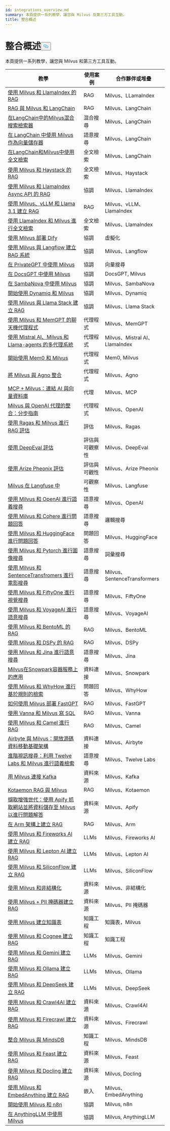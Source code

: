 ```yaml
---
id: integrations_overview.md
summary: 本頁提供一系列教學，讓您與 Milvus 及第三方工具互動。
title: 整合概述
---
```

<h1 id="Integrations-Overview" class="common-anchor-header">整合概述<button data-href="#Integrations-Overview" class="anchor-icon" translate="no">
      <svg translate="no"
        aria-hidden="true"
        focusable="false"
        height="20"
        version="1.1"
        viewBox="0 0 16 16"
        width="16"
      >
        <path
          fill="#0092E4"
          fill-rule="evenodd"
          d="M4 9h1v1H4c-1.5 0-3-1.69-3-3.5S2.55 3 4 3h4c1.45 0 3 1.69 3 3.5 0 1.41-.91 2.72-2 3.25V8.59c.58-.45 1-1.27 1-2.09C10 5.22 8.98 4 8 4H4c-.98 0-2 1.22-2 2.5S3 9 4 9zm9-3h-1v1h1c1 0 2 1.22 2 2.5S13.98 12 13 12H9c-.98 0-2-1.22-2-2.5 0-.83.42-1.64 1-2.09V6.25c-1.09.53-2 1.84-2 3.25C6 11.31 7.55 13 9 13h4c1.45 0 3-1.69 3-3.5S14.5 6 13 6z"
        ></path>
      </svg>
    </button></h1><p>本頁提供一系列教學，讓您與 Milvus 和第三方工具互動。</p>
<table>
<thead>
<tr><th>教學</th><th>使用案例</th><th>合作夥伴或堆疊</th></tr>
</thead>
<tbody>
<tr><td><a href="/docs/zh-hant/integrate_with_llamaindex.md">使用 Milvus 和 LlamaIndex 的 RAG</a></td><td>RAG</td><td>Milvus、LLamaIndex</td></tr>
<tr><td><a href="/docs/zh-hant/integrate_with_langchain.md">RAG 與 Milvus 和 LangChain</a></td><td>RAG</td><td>Milvus、LangChain</td></tr>
<tr><td><a href="/docs/zh-hant/milvus_hybrid_search_retriever.md">在LangChain中的Milvus混合搜索檢索器</a></td><td>混合搜尋</td><td>Milvus、LangChain</td></tr>
<tr><td><a href="/docs/zh-hant/basic_usage_langchain.md">在 LangChain 中使用 Milvus 作為向量儲存器</a></td><td>語意搜尋</td><td>Milvus、LangChain</td></tr>
<tr><td><a href="/docs/zh-hant/full_text_search_with_langchain.md">在LangChain和Milvus中使用全文檢索</a></td><td>全文檢索</td><td>Milvus、LangChain</td></tr>
<tr><td><a href="/docs/zh-hant/integrate_with_haystack.md">使用 Milvus 和 Haystack 的 RAG</a></td><td>全文檢索</td><td>Milvus、Haystack</td></tr>
<tr><td><a href="/docs/zh-hant/llamaindex_milvus_async.md">使用 Milvus 和 LlamaIndex Async API 的 RAG</a></td><td>協調</td><td>Milvus、LlamaIndex</td></tr>
<tr><td><a href="/docs/zh-hant/milvus_rag_with_vllm.md">使用 Milvus、vLLM 和 Llama 3.1 建立 RAG</a></td><td>RAG</td><td>Milvus、vLLM、LlamaIndex</td></tr>
<tr><td><a href="/docs/zh-hant/llamaindex_milvus_full_text_search.md">使用 LlamaIndex 和 Milvus 進行全文檢索</a></td><td>全文檢索</td><td>Milvus、LlamaIndex</td></tr>
<tr><td><a href="/docs/zh-hant/dify_with_milvus.md">使用 Milvus 部署 Dify</a></td><td>協調</td><td>虛擬化</td></tr>
<tr><td><a href="/docs/zh-hant/rag_with_langflow.md">使用 Milvus 與 Langflow 建立 RAG 系統</a></td><td>協調</td><td>Milvus、Langflow</td></tr>
<tr><td><a href="/docs/zh-hant/use_milvus_in_private_gpt.md">在 PrivateGPT 中使用 Milvus</a></td><td>協調</td><td>向量搜尋</td></tr>
<tr><td><a href="/docs/zh-hant/use_milvus_in_docsgpt.md">在 DocsGPT 中使用 Milvus</a></td><td>協調</td><td>DocsGPT, Milvus</td></tr>
<tr><td><a href="/docs/zh-hant/use_milvus_with_sambanova.md">在 SambaNova 中使用 Milvus</a></td><td>協調</td><td>Milvus、SambaNova</td></tr>
<tr><td><a href="/docs/zh-hant/milvus_rag_with_dynamiq.md">開始使用 Dynamiq 和 Milvus</a></td><td>協調</td><td>Milvus、Dynamiq</td></tr>
<tr><td><a href="/docs/zh-hant/llama_stack_with_milvus.md">使用 Milvus 與 Llama Stack 建立 RAG</a></td><td>協調</td><td>Milvus、Llama Stack</td></tr>
<tr><td><a href="/docs/zh-hant/integrate_with_memgpt.md">使用 Milvus 和 MemGPT 的聊天機代理程式</a></td><td>代理程式</td><td>Milvus、MemGPT</td></tr>
<tr><td><a href="/docs/zh-hant/llama_agents_metadata.md">使用 Mistral AI、Milvus 和 Llama-agents 的多代理系統</a></td><td>代理程式</td><td>Milvus、Mistral AI、LlamaIndex</td></tr>
<tr><td><a href="/docs/zh-hant/quickstart_mem0_with_milvus.md">開始使用 Mem0 和 Milvus</a></td><td>代理程式</td><td>Mem0, Milvus</td></tr>
<tr><td><a href="/docs/zh-hant/integrate_with_agno.md">將 Milvus 與 Agno 整合</a></td><td>代理程式</td><td>Milvus、Agno</td></tr>
<tr><td><a href="/docs/zh-hant/milvus_and_mcp.md">MCP + Milvus：連結 AI 與向量資料庫</a></td><td>代理</td><td>Milvus、MCP</td></tr>
<tr><td><a href="/docs/zh-hant/openai_agents_milvus.md">Milvus 與 OpenAI 代理的整合：分步指南</a></td><td>代理程式</td><td>Milvus、OpenAI</td></tr>
<tr><td><a href="/docs/zh-hant/integrate_with_ragas.md">使用 Ragas 和 Milvus 進行 RAG 評估</a></td><td>評估</td><td>Milvus、Ragas</td></tr>
<tr><td><a href="/docs/zh-hant/evaluation_with_deepeval.md">使用 DeepEval 評估</a></td><td>評估與可觀察性</td><td>Milvus、DeepEval</td></tr>
<tr><td><a href="/docs/zh-hant/evaluation_with_phoenix.md">使用 Arize Pheonix 評估</a></td><td>評估與可觀性</td><td>Milvus、Arize Pheonix</td></tr>
<tr><td><a href="/docs/zh-hant/integrate_with_langfuse.md">Milvus 在 Langfuse 中</a></td><td>可觀察性</td><td>Milvus、Langfuse</td></tr>
<tr><td><a href="/docs/zh-hant/integrate_with_openai.md">使用 Milvus 和 OpenAI 進行語義搜尋</a></td><td>語意搜尋</td><td>Milvus、OpenAI</td></tr>
<tr><td><a href="/docs/zh-hant/integrate_with_cohere.md">使用 Milvus 和 Cohere 進行問題回答</a></td><td>語意搜尋</td><td>邏輯搜尋</td></tr>
<tr><td><a href="/docs/zh-hant/integrate_with_hugging-face.md">使用 Milvus 和 HuggingFace 進行問題回答</a></td><td>問題回答</td><td>Milvus、HuggingFace</td></tr>
<tr><td><a href="/docs/zh-hant/integrate_with_pytorch.md">使用 Milvus 和 Pytorch 進行圖像搜尋</a></td><td>語意搜尋</td><td>詞彙搜尋</td></tr>
<tr><td><a href="/docs/zh-hant/integrate_with_sentencetransformers.md">使用 Milvus 和 SentenceTransfromers 進行電影搜尋</a></td><td>語意搜尋</td><td>Milvus、SentenceTransformers</td></tr>
<tr><td><a href="/docs/zh-hant/integrate_with_voxel51.md">使用 Milvus 和 FiftyOne 進行視覺搜尋</a></td><td>語意搜尋</td><td>Milvus、FiftyOne</td></tr>
<tr><td><a href="/docs/zh-hant/integrate_with_voyageai.md">使用 Milvus 和 VoyageAI 進行語意搜尋</a></td><td>語意搜尋</td><td>Milvus、VoyageAI</td></tr>
<tr><td><a href="/docs/zh-hant/integrate_with_bentoml.md">使用 Milvus 和 BentoML 的 RAG</a></td><td>RAG</td><td>Milvus、BentoML</td></tr>
<tr><td><a href="/docs/zh-hant/integrate_with_dspy.md">使用 Milvus 和 DSPy 的 RAG</a></td><td>RAG</td><td>Milvus、DSPy</td></tr>
<tr><td><a href="/docs/zh-hant/integrate_with_jina.md">使用 Milvus 和 Jina 進行語意搜尋</a></td><td>語意搜尋</td><td>Milvus、Jina</td></tr>
<tr><td><a href="/docs/zh-hant/integrate_with_snowpark.md">Milvus在Snowpark容器服務上的應用</a></td><td>資料連接</td><td>Milvus、Snowpark</td></tr>
<tr><td><a href="/docs/zh-hant/integrate_with_whyhow.md">使用 Milvus 和 WhyHow 進行基於規則的檢索</a></td><td>問題回答</td><td>Milvus、WhyHow</td></tr>
<tr><td><a href="/docs/zh-hant/integrate_with_fastgpt.md">如何使用 Milvus 部署 FastGPT</a></td><td>RAG</td><td>Milvus、FastGPT</td></tr>
<tr><td><a href="/docs/zh-hant/integrate_with_vanna.md">使用 Vanna 和 Milvus 寫 SQL</a></td><td>RAG</td><td>Milvus、Vanna</td></tr>
<tr><td><a href="/docs/zh-hant/integrate_with_camel.md">使用 Milvus 和 Camel 進行 RAG</a></td><td>RAG</td><td>Milvus、Camel</td></tr>
<tr><td><a href="/docs/zh-hant/integrate_with_airbyte.md">Airbyte 與 Milvus：開放源碼資料移動基礎架構</a></td><td>資料連接</td><td>Milvus、Airbyte</td></tr>
<tr><td><a href="/docs/zh-hant/video_search_with_twelvelabs_and_milvus.md">進階視訊搜尋：利用 Twelve Labs 和 Milvus 進行語義檢索</a></td><td>語意搜尋</td><td>Milvus、Twelve Labs</td></tr>
<tr><td><a href="/docs/zh-hant/kafka-connect-milvus.md">用 Milvus 連接 Kafka</a></td><td>資料來源</td><td>Milvus、Kafka</td></tr>
<tr><td><a href="/docs/zh-hant/kotaemon_with_milvus.md">Kotaemon RAG 與 Milvus</a></td><td>RAG</td><td>Milvus、Kotaemon</td></tr>
<tr><td><a href="/docs/zh-hant/apify_milvus_rag.md">擷取增強世代：使用 Apify 抓取網站並將資料儲存至 Milvus 以進行問題解答</a></td><td>資料來源</td><td>Milvus、Apify</td></tr>
<tr><td><a href="/docs/zh-hant/build_rag_on_arm.md">在 Arm 架構上建立 RAG</a></td><td>RAG</td><td>Milvus、Arm</td></tr>
<tr><td><a href="/docs/zh-hant/build_RAG_with_milvus_and_fireworks.md">使用 Milvus 和 Fireworks AI 建立 RAG</a></td><td>LLMs</td><td>Milvus、Fireworks AI</td></tr>
<tr><td><a href="/docs/zh-hant/build_RAG_with_milvus_and_lepton.md">使用 Milvus 和 Lepton AI 建立 RAG</a></td><td>LLMs</td><td>Milvus、Lepton AI</td></tr>
<tr><td><a href="/docs/zh-hant/build_RAG_with_milvus_and_siliconflow.md">使用 Milvus 和 SiliconFlow 建立 RAG</a></td><td>LLMs</td><td>Milvus、SiliconFlow</td></tr>
<tr><td><a href="/docs/zh-hant/rag_with_milvus_and_unstructured.md">使用 Milvus 和非結構化</a></td><td>資料來源</td><td>Milvus、非結構化</td></tr>
<tr><td><a href="/docs/zh-hant/RAG_with_pii_and_milvus.md">使用 Milvus + PII 掩碼器建立 RAG</a></td><td>資料來源</td><td>Milvus、PII 掩碼器</td></tr>
<tr><td><a href="/docs/zh-hant/knowledge_table_with_milvus.md">使用 Milvus 建立知識表</a></td><td>知識工程</td><td>知識表，Milvus</td></tr>
<tr><td><a href="/docs/zh-hant/build_RAG_with_milvus_and_cognee.md">使用 Milvus 和 Cognee 建立 RAG</a></td><td>知識工程</td><td>知識工程</td></tr>
<tr><td><a href="/docs/zh-hant/build_RAG_with_milvus_and_gemini.md">使用 Milvus 和 Gemini 建立 RAG</a></td><td>LLMs</td><td>Milvus、Gemini</td></tr>
<tr><td><a href="/docs/zh-hant/build_RAG_with_milvus_and_ollama.md">使用 Milvus 和 Ollama 建立 RAG</a></td><td>LLMs</td><td>Milvus、Ollama</td></tr>
<tr><td><a href="/docs/zh-hant/build_RAG_with_milvus_and_deepseek.md">使用 Milvus 和 DeepSeek 建立 RAG</a></td><td>LLMs</td><td>Milvus、DeepSeek</td></tr>
<tr><td><a href="/docs/zh-hant/build_RAG_with_milvus_and_crawl4ai.md">使用 Milvus 和 Crawl4AI 建立 RAG</a></td><td>資料來源</td><td>Milvus、Crawl4AI</td></tr>
<tr><td><a href="/docs/zh-hant/build_RAG_with_milvus_and_firecrawl.md">使用 Milvus 和 Firecrawl 建立 RAG</a></td><td>資料來源</td><td>Milvus、Firecrawl</td></tr>
<tr><td><a href="/docs/zh-hant/integration_with_mindsdb.md">整合 Milvus 與 MindsDB</a></td><td>知識工程</td><td>Milvus、MindsDB</td></tr>
<tr><td><a href="/docs/zh-hant/build_RAG_with_milvus_and_feast.md">使用 Milvus 和 Feast 建立 RAG</a></td><td>資料來源</td><td>Milvus、Feast</td></tr>
<tr><td><a href="/docs/zh-hant/build_RAG_with_milvus_and_docling.md">使用 Milvus 和 Docling 建立 RAG</a></td><td>資料來源</td><td>Milvus, Docling</td></tr>
<tr><td><a href="/docs/zh-hant/build_RAG_with_milvus_and_embedAnything.md">使用 Milvus 和 EmbedAnything 建立 RAG</a></td><td>嵌入</td><td>Milvus、EmbedAnything</td></tr>
<tr><td><a href="/docs/zh-hant/milvus_and_n8n.md">開始使用 Milvus 和 n8n</a></td><td>協調</td><td>Milvus, n8n</td></tr>
<tr><td><a href="/docs/zh-hant/use_milvus_in_anythingllm.md">在 AnythingLLM 中使用 Milvus</a></td><td>協調</td><td>Milvus, AnythingLLM</td></tr>
</tbody>
</table>
